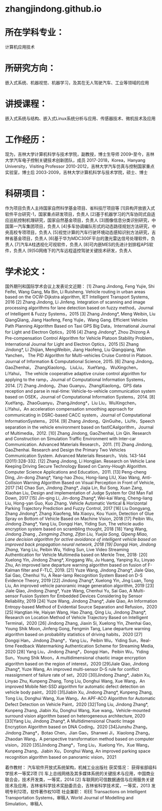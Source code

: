# zhangjindong.github.io
# 所在学科专业：
计算机应用技术
# 所研究方向：
嵌入式系统、机器视觉、机器学习，及其在无人驾驶汽车、工业等领域的应用
# 讲授课程：
嵌入式系统与结构、嵌入式Linux系统分析与应用、传感器技术、微机技术及应用
# 工作经历：
现为，吉林大学计算机科学与技术学院，副教授，博士生导师
2009–至今，吉林大学汽车电子控制关键技术创新团队，成员
2017-2018，Korea，Hanyang University，Visiting Professor
2010-2012，吉林大学汽车仿真与控制国家重点实验室，博士后
2003-2009，吉林大学计算机科学与技术学院，硕士、博士
# 科研项目：
作为项目负责人主持国家自然科学基金项目、省科技厅项目等
[1]异构开放嵌入式软件平台研究-1，国家重点研发项目，负责人
[2]基于机器学习的汽车协同式自适应巡航控制机理研究，国家自然基金项目，负责人
[3]图像信息分类识别研究，中国第一汽车集团项目，负责人
[4]多车协调编队形式的动态路径规划方法研究，中央高校专项项目，负责人
[5]视觉计算的汽车行驶环境动态感知识别方法研究，吉林省基金项目，负责人
[6]基于华为MDC300F平台的激光雷达信号处理软件，负责人
[7]汽车A柱透视化可视软件，负责人
[8]可内嵌MES的先进计划排程APS软件，负责人
[9]5G网络下的汽车远程遥控驾驶关键技术研发，负责人
# 学术论文：
国外期刊和国际学术会议上发表论文近期：
[1] Zhang Jindong, Feng Yujie, Shi Feifei, Wang Gang, Ma Bin, Li Ruisheng. Vehicle routing in urban areas based on the OCW-Dijkstra algorithm, IET Intelligent Transport Systems, 2016
[2] Zhang Jindong, Li Jinfeng. Integration of scanning and image processing algorithms for lane detection based on fuzzy method，Journal of Intelligent & Fuzzy Systems，2015
[3] Zhang Jindong*, Meng Weibin, Liu QiangQiang, Jiang Haofeng, Feng Yujie，Wang Gang. Efficient Vehicles Path Planning Algorithm Based on Taxi GPS Big Data，International Journal for Light and Electron Optics，2016
[4] Zhang Jindong*, Zhou Zhizong A Pre-compensation Control Algorithm for Vehicle Platoon Stability Problem，International Journal for Light and Electron Optics，2015
[5] Zhang Jindong*, Li Zhijian, MengWeibin, Jiang Haofeng, Liu Qiangqiang, Wan Yanchen， The PID Algorithm for Multi-vehicles Cruise Control in Platoon. Journal of Information & Computational Science, 2015.
[6] Zhang Jindong， GaoZhenhai， ZhangXiaolong， LiuLiu， XueYang， WuXingchen， LiYahui， The vehicle cooperative adaptive cruise control algorithm for applying to the ramp，Journal of Computational Information Systems，2014.
[7] Zhang Jindong，Zhao Guanyu，ZhangXiaolong，GPS data reception and parse in real-time: Vehicle-to-vehicle communication system based on OSEK，Journal of Computational Information Systems，2014.
[8] XueYang，ZhaoGuanyu，ZhangJindong*，Liu Liu，WuXingchen， LiYahui，An acceleration compensation smoothing approach for communicating in DSRC-based CACC system，Journal of Computational InformationSystems，2014.
[9] Zhang Jindong，QinGuihe，LiuYe，Speech separation in the vehicle environment based on fastICAalgorithm，Journal of Multimedia，2012.
[10] Zhang Jindong, GaoZhenhai, Lin Qin. Research and Construction on Simulation Traffic Environment with Inter-car Communication. Advanced Materials Research，2011.
[11] Zhang Jindong, GaoZhenhai. Research and Design the Primary Two Vehicles Communication System. Advanced Materials Research，Vols. 143-144 (2011):328-332.
[12] Zhang Jindong, Li Hongjian. Research on Vehicle Lane Keeping Driving Secure Technology Based on Canny-Hough Algorithm. Computer Science Applications and Education，2011.
[13] Peng-cheng Ding, Jin-dong Zhang*, Yang-hao Zhou, Hong-liang LIU, Xiao Wang, Anti-Collision Warning Algorithm Based on Visual Perception in Front of Vehicle, 2017
[14] Chao Sun, Jindong Zhang*, Jiajia Lin, Rui Song, Xuan Zang, Xiaohan Liu, Design and implementation of Judge System for Old Man Fall Down, 2017
[15] Jin-qing Li, Jin-dong Zhang*, Wei-kai Wang, Cheng-liang Liu, Hong-yan Guo, Kuo Zhang. Vehicle Automatic Vertical & Horizontal Parking Trajectory Prediction and Fuzzy Control, 2017
[16] Liu Dongyang, Zhang Jindong*, Zhang Xiaofeng, Ma Xiaoyu, Kou Yuxin, Detection of Glue Spray on Bottom of Vehicle Based on Machine Vision, 2018
[17] Peibin Wu, Jindong Zhang*, Yang Liu, Dongqi Han, Yiding Sun, The vehicle audio encryption system based on scrambling thought, 2018
[18] Yang Wang, Jindong Zhang *, Zengming Zhang, Zifan Liu, Yuejia Song, Qipeng Miao, Lane decision algorithm for active avoidance of intelligent vehicle based on improved back propagation neural network, 2018
[19] Dongqi Han, Jindong Zhang*, Yang Liu, Peibin Wu, Yiding Sun, Live Video Streaming Authentication for Vehicle Multimedia based on Merkle Tree, 2018·
[20] Xuelong Yin, Jindong Zhang*, Xinggang Wu, Ju Huang, Yanping Xu, Linyao Zhu, An improved lane departure warning algorithm based on fusion of F-Kalman filter and F-TLC, 2019.
[21] Yuze Wang, Jindong Zhang*, Jiale Qiao, Sai Gao, Chenhui Yu, A Rear-lamp Recognition System Based on D-S Evidence  Theory, 2019
[22] Jindong Zhang*, Xuelong Yin, Jing Luan, Tong Liu, An improved vehicle panoramic image generation algorithm, 2019
[23] Jiale Qiao, Jindong Zhang*, Yuze Wang, Chenhui Yu, Sai Gao, A Multi-sensor Fusion System for Embedded Devices  Considering by Sensor Reliability, 2019
[24] Yuze Wang, Jindong Zhang*, Jiale Qiao, An Information Entropy-based Method of Evidential Source Separation and Refusion，2020
[25] Hangtian He, Haiyan Wang, Hao Zhang, Qing Liu, Jindong Zhang*, Research on Location Method of Vehicle Trajectory Based on Intelligent Terminal，2020
[26] Jindong Zhang, Jiaxin Si, Xuelong Yin, Zhenhai Gao, Young Shik Moon, Jinfeng Gong, Fengmin Tang, Lane departure warning algorithm based on probability statistics of driving habits，2020
[27] Dongqi Han，Jindong Zhang*，Yang Liu，Peibin Wu，Yiding Sun，Real-time Feedback Watermarking Authentication Scheme for Streaming Media, 2020
[28] Yang Liu，Jindong Zhang*，Dongqi Han，Peibin Wu，Yiding Sun，Young Shik Moon，A multidimensional chaotic image encryption algorithm based on the region of interest，2020
[29]Jiale Qiao, Jindong Zhang*, Yuze Wang, An improved multi-sensor D–S rule for conflict reassignment of failure rate of set，2020
[30]Jindong Zhang*, Jiabin Xu, Linyao Zhu, Kunpeng Zhang, Tong Liu, Donghui Wang, Xue Wang，An improved Mobile Net-SSD algorithm for automatic defect detection on vehicle body paint，2020
[31]Jiabin Xu, Jindong Zhang*, Kunpeng Zhang, Tong Liu, Donghui Wang, Xue Wang，An APF-ACO Algorithm for Automatic Defect Detection on Vehicle Paint，2020
[32]Tong Liu, Jindong Zhang*, Kunpeng Zhang, Jiabin Xu, Donghui Wang, Xue wang，Vehicle-mounted surround vision algorithm based on heterogeneous architecture, 2020
[33]Yang Liu, Jindong Zhang*, A Multidimensional Chaotic Image Encryption Algorithm based on DNA Coding，2020
[34]Junshu Zhang，Jindong Zhang*，Botao Chen，Jian Gao，Shanwei Ji，Xiaolong Zhang，Zhaodan Wang，A perspective transformation method based on computer vision，2020
[35]Jindong Zhang*，Tong Liu，Xuelong Yin，Xue Wang，Kunpeng Zhang，Jiabin Xu，Donghui Wang, An improved parking space recognition algorithm based on panoramic vision，2021

着作教材：
汽车软件开放式系统架构，机械工业出版社
获奖情况：
获得省部级科学技术一等奖2项
[1] 车上总线网络及其多媒体系统的关键技术与应用，中国商业联合会，技术开发类，一等奖，2014
[2] 车联网的可信数据通信与应用服务关键技术及应用，吉林省科学技术奖励委员会，吉林省科学技术奖，一等奖，2013
发明专利12项，软件著作权10项
社会兼职：
IEEE Transactions on Intelligent Transportation Systems，审稿人
World Journal of Modelling and Simulation，审稿人
